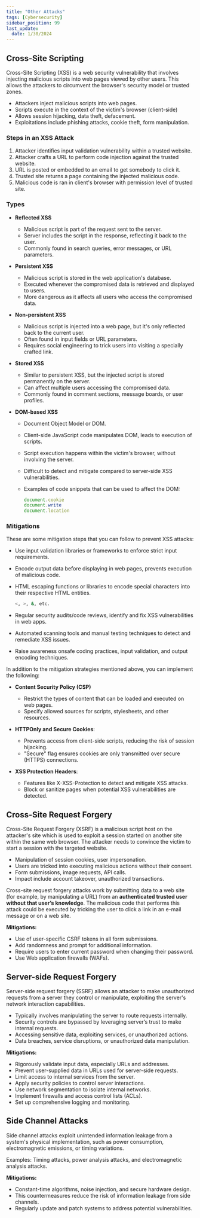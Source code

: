 ```yaml
---
title: "Other Attacks"
tags: [Cybersecurity]
sidebar_position: 99
last_update:
  date: 1/30/2024
---
```




## Cross-Site Scripting

Cross-Site Scripting (XSS) is a web security vulnerability that involves injecting malicious scripts into web pages viewed by other users. This allows the attackers to circumvent the browser's security model or trusted zones.

- Attackers inject malicious scripts into web pages.
- Scripts execute in the context of the victim's browser (client-side)
- Allows session hijacking, data theft, defacement.
- Exploitations include phishing attacks, cookie theft, form manipulation.

### Steps in an XSS Attack

1. Attacker identifies input validation vulnerability within a trusted website.
2. Attacker crafts a URL to perform code injection against the trusted website.
3. URL is posted or embedded to an email to get somebody to click it.
4. Trusted site returns a page containing the injected malicious code.
5. Malicious code is ran in client's browser with permission level of trusted site.


### Types

- **Reflected XSS**
  - Malicious script is part of the request sent to the server.
  - Server includes the script in the response, reflecting it back to the user.
  - Commonly found in search queries, error messages, or URL parameters.
  
- **Persistent XSS**
  - Malicious script is stored in the web application's database.
  - Executed whenever the compromised data is retrieved and displayed to users.
  - More dangerous as it affects all users who access the compromised data.

- **Non-persistent XSS**
  - Malicious script is injected into a web page, but it's only reflected back to the current user.
  - Often found in input fields or URL parameters.
  - Requires social engineering to trick users into visiting a specially crafted link.

- **Stored XSS**
  - Similar to persistent XSS, but the injected script is stored permanently on the server.
  - Can affect multiple users accessing the compromised data.
  - Commonly found in comment sections, message boards, or user profiles.

- **DOM-based XSS**
  - Document Object Model or DOM.
  - Client-side JavaScript code manipulates DOM, leads to execution of scripts.
  - Script execution happens within the victim's browser, without involving the server.
  - Difficult to detect and mitigate compared to server-side XSS vulnerabilities.
  - Examples of code snippets that can be used to affect the DOM:

      ```JavaScript
      document.cookie 
      document.write 
      document.location 
      ```

### Mitigations

These are some mitigation steps that you can follow to prevent XSS attacks:

- Use input validation libraries or frameworks to enforce strict input requirements.
- Encode output data before displaying in web pages, prevents execution of malicious code.
- HTML escaping functions or libraries to encode special characters into their respective HTML entities.

    ```bash
    <, >, &, etc. 
    ```

- Regular security audits/code reviews, identify and fix XSS vulnerabilities in web apps.
- Automated scanning tools and manual testing techniques to detect and remediate XSS issues.
- Raise awareness onsafe coding practices, input validation, and output encoding techniques.


In addition to the mitigation strategies mentioned above, you can implement the following:

  - **Content Security Policy (CSP)**
    - Restrict the types of content that can be loaded and executed on web pages.
    - Specify allowed sources for scripts, stylesheets, and other resources.

  - **HTTPOnly and Secure Cookies**:
    - Prevents access from client-side scripts, reducing the risk of session hijacking.
    - "Secure" flag ensures cookies are only transmitted over secure (HTTPS) connections.

  - **XSS Protection Headers**:
    - Features like X-XSS-Protection to detect and mitigate XSS attacks.
    - Block or sanitize pages when potential XSS vulnerabilities are detected.
  


## Cross-Site Request Forgery

Cross-Site Request Forgery (XSRF) is a malicious script host on the attacker's site which is used to exploit a session started on another site within the same web browser. The attacker needs to convince the victim to start a session with the targeted website.

- Manipulation of session cookies, user impersonation.
- Users are tricked into executing malicious actions without their consent.
- Form submissions, image requests, API calls.
- Impact include account takeover, unauthorized transactions.

Cross-site request forgery attacks work by submitting data to a web site (for example, by manipulating a URL) from an **authenticated trusted user without that user’s knowledge**. The malicious code that performs this attack could be executed by tricking the user to click a link in an e-mail message or on a web site.

**Mitigations:**

- Use of user-specific CSRF tokens in all form submissions.
- Add randomness and prompt for additional information.
- Require users to enter current password when changing their password.
- Use Web application firewalls (WAFs).

## Server-side Request Forgery

Server-side request forgery (SSRF) allows an attacker to make unauthorized requests from a server they control or manipulate, exploiting the server's network interaction capabilities.

- Typically involves manipulating the server to route requests internally.
- Security controls are bypassed by leveraging server’s trust to make internal requests.
- Accessing sensitive data, exploiting services, or unauthorized actions.
- Data breaches, service disruptions, or unauthorized data manipulation.

**Mitigations:**

- Rigorously validate input data, especially URLs and addresses.
- Prevent user-supplied data in URLs used for server-side requests.
- Limit access to internal services from the server.
- Apply security policies to control server interactions.
- Use network segmentation to isolate internal networks.
- Implement firewalls and access control lists (ACLs).
- Set up comprehensive logging and monitoring.

## Side Channel Attacks 

Side channel attacks exploit unintended information leakage from a system's physical implementation, such as power consumption, electromagnetic emissions, or timing variations.

Examples: Timing attacks, power analysis attacks, and electromagnetic analysis attacks.

**Mitigations:**

- Constant-time algorithms, noise injection, and secure hardware design.
- This countermeasures reduce the risk of information leakage from side channels. 
- Regularly update and patch systems to address potential vulnerabilities.
